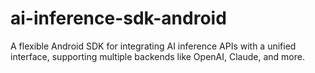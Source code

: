 # ai-inference-sdk-android
A flexible Android SDK for integrating AI inference APIs with a unified interface, supporting multiple backends like OpenAI, Claude, and more.
